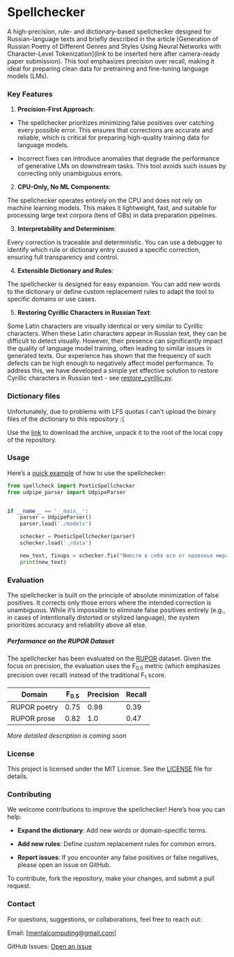 # Spellchecker

A high-precision, rule- and dictionary-based spellchecker designed for Russian-language texts and briefly described
in the article [Generation of Russian Poetry of Different Genres and Styles Using Neural Networks with Character-Level Tokenization](link to be inserted here after camera-ready paper submission).
This tool emphasizes precision over recall, making it ideal for preparing clean data for pretraining and fine-tuning language models (LMs).

### Key Features

1. **Precision-First Approach**:

- The spellchecker prioritizes minimizing false positives over catching every possible error. This ensures that corrections are accurate and reliable, which is critical for preparing high-quality training data for language models.

- Incorrect fixes can introduce anomalies that degrade the performance of generative LMs on downstream tasks. This tool avoids such issues by correcting only unambiguous errors.

2. **CPU-Only, No ML Components**:

The spellchecker operates entirely on the CPU and does not rely on machine learning models. This makes it lightweight, fast, and suitable for processing large text corpora (tens of GBs) in data preparation pipelines.

3. **Interpretability and Determinism**:

Every correction is traceable and deterministic. You can use a debugger to identify which rule or dictionary entry caused a specific correction, ensuring full transparency and control.

4. **Extensible Dictionary and Rules**:

The spellchecker is designed for easy expansion. You can add new words to the dictionary or define custom replacement rules to adapt the tool to specific domains or use cases.

5. **Restoring Cyrillic Characters in Russian Text**:

Some Latin characters are visually identical or very similar to Cyrillic characters. When these Latin characters appear in Russian text, they can be difficult to detect visually.
However, their presence can significantly impact the quality of language model training, often leading to similar issues in generated texts.
Our experience has shown that the frequency of such defects can be high enough to negatively affect model performance.
To address this, we have developed a simple yet effective solution to restore Cyrillic characters in Russian text - see [restore_cyrillic.py](restore_cyrillic.py).


### Dictionary files

Unfortunately, due to problems with LFS quotas I can't upload the binary files of the dictionary to this repository :(

Use the [link](https://drive.google.com/file/d/1NZwLkpNcnxY15YB19M7O0KKBR2g6e0dL) to download the archive, unpack it to the root of the local copy of the repository.


### Usage

Here’s a [quick example](spellchecker_run.py) of how to use the spellchecker:

```python
from spellcheck import PoeticSpellchecker
from udpipe_parser import UdpipeParser


if __name__ == '__main__':
    parser = UdpipeParser()
    parser.load('./models')

    schecker = PoeticSpellchecker(parser)
    schecker.load('./data')

    new_text, fixups = schecker.fix("Вмести в себя все от кровенья мира")
    print(new_text)
```


### Evaluation

The spellchecker is built on the principle of absolute minimization of false positives. It corrects only those errors where the intended correction is unambiguous. While it’s impossible to eliminate false positives entirely (e.g., in cases of intentionally distorted or stylized language), the system prioritizes accuracy and reliability above all else.

##### Performance on the RUPOR Dataset

The spellchecker has been evaluated on the [RUPOR](https://github.com/Koziev/RUPOR) dataset.
Given the focus on precision, the evaluation uses the F<sub>0.5</sub> metric (which emphasizes precision over recall) instead of the traditional F<sub>1</sub> score.

| Domain               | F<sub>0.5</sub> | Precision | Recall |
|----------------------|-----------------|-----------|--------|
| RUPOR poetry         | 0.75            | 0.98      | 0.39   |
| RUPOR prose          | 0.82            | 1.0       | 0.47   |


*More detailed description is coming soon*


### License

This project is licensed under the MIT License. See the [LICENSE](./LICENSE) file for details.


### Contributing

We welcome contributions to improve the spellchecker! Here’s how you can help:

- **Expand the dictionary**: Add new words or domain-specific terms.

- **Add new rules**: Define custom replacement rules for common errors.

- **Report issues**: If you encounter any false positives or false negatives, please open an issue on GitHub.

To contribute, fork the repository, make your changes, and submit a pull request.


### Contact

For questions, suggestions, or collaborations, feel free to reach out:

Email: [mentalcomputing@gmail.com]

GitHub Issues: [Open an issue](https://github.com/Koziev/Spellchecker/issues)
